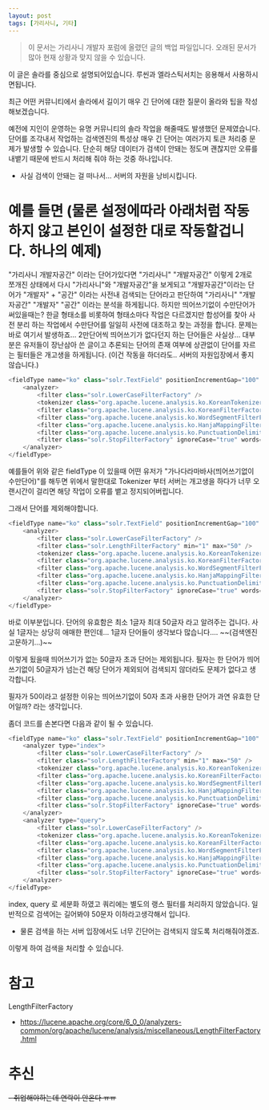 ```yaml
---
layout: post
tags: [가리사니, 기타]
---
```


> 이 문서는 가리사니 개발자 포럼에 올렸던 글의 백업 파일입니다.
오래된 문서가 많아 현재 상황과 맞지 않을 수 있습니다.



이 글은 솔라를 중심으로 설명되어있습니다.
루씬과 엘라스틱서치는 응용해서 사용하시면됩니다.


최근 어떤 커뮤니티에서 솔라에서 길이기 매우 긴 단어에 대한 질문이 올라와 팁을 작성해보겠습니다.

예전에 지인이 운영하는 유명 커뮤니티의 솔라 작업을 해줄때도 발생했던 문제였습니다.
단어를 조각내서 작업하는 검색엔진의 특성상 매우 긴 단어는 여러가지 토큰 처리중 문제가 발생할 수 있습니다.
단순히 해당 데이터가 검색이 안돼는 정도며 괜찮지만 오류를 내뱉기 때문에 반드시 처리해 줘야 하는 것중 하나입니다.
- 사실 검색이 안돼는 걸 떠나서... 서버의 자원을 낭비시킵니다.


# 예를 들면 (물론 설정에따라 아래처럼 작동하지 않고 본인이 설정한 대로 작동할겁니다. 하나의 예제)
"가리사니 개발자공간" 이라는 단어가있다면 "가리사니" "개발자공간" 이렇게 2개로 쪼개진 상태에서 다시 "가리사니"와 "개발자공간"을 보게되고
"개발자공간"이라는 단어가 "개발자" + "공간" 이라는 사전내 검색되는 단어라고 판단하여 "가리사니" "개발자공간" "개발자" "공간" 이라는 분석을 하게됩니다.
하지만 띄어쓰기없이 수만단어가 써있을때는?
한글 형태소를 비롯하여 형태소마다 작업은 다르겠지만 합성어를 찾아 사전 분리 하는 작업에서 수만단어를 일일히 사전에 대조하고 찾는 과정을 합니다.
문제는 바로 여기서 발생하죠... 2만단어씩 띄어쓰기가 없다던지 하는 단어들은 사실상... 대부분은 유저들이 장난삼아 쓴 글이고 추론되는 단어의 존재 여부에 상관없이
단어를 자르는 필터들은 개고생을 하게됩니다. (이건 작동을 하더라도.. 서버의 자원입장에서 좋지 않습니다.)


``` java
<fieldType name="ko" class="solr.TextField" positionIncrementGap="100" autoGeneratePhraseQueries="false">
	<analyzer>
		<filter class="solr.LowerCaseFilterFactory" />
		<tokenizer class="org.apache.lucene.analysis.ko.KoreanTokenizerFactory" />
		<filter class="org.apache.lucene.analysis.ko.KoreanFilterFactory" hasOrigin="true" hasCNoun="true" />
		<filter class="org.apache.lucene.analysis.ko.WordSegmentFilterFactory" hasOrijin="true" />
		<filter class="org.apache.lucene.analysis.ko.HanjaMappingFilterFactory" />
		<filter class="org.apache.lucene.analysis.ko.PunctuationDelimitFilterFactory" />
		<filter class="solr.StopFilterFactory" ignoreCase="true" words="stopwords.txt" />
	</analyzer>
</fieldType>
```
예를들어 위와 같은 fieldType 이 있을때  어떤 유저가 "가나다라마바사(띄어쓰기없이 수만단어)"를 해두면 위에서 말한대로 Tokenizer 부터 서버는 개고생을 하다가
너무 오랜시간이 걸리면 해당 작업이 오류를 뱉고 정지되어버립니다.

그래서 단어를 제외해야합니다.
``` java
<fieldType name="ko" class="solr.TextField" positionIncrementGap="100" autoGeneratePhraseQueries="false">
	<analyzer>
		<filter class="solr.LowerCaseFilterFactory" />
		<filter class="solr.LengthFilterFactory" min="1" max="50" />
		<tokenizer class="org.apache.lucene.analysis.ko.KoreanTokenizerFactory" />
		<filter class="org.apache.lucene.analysis.ko.KoreanFilterFactory" hasOrigin="true" hasCNoun="true" />
		<filter class="org.apache.lucene.analysis.ko.WordSegmentFilterFactory" hasOrijin="true" />
		<filter class="org.apache.lucene.analysis.ko.HanjaMappingFilterFactory" />
		<filter class="org.apache.lucene.analysis.ko.PunctuationDelimitFilterFactory" />
		<filter class="solr.StopFilterFactory" ignoreCase="true" words="stopwords.txt" />
	</analyzer>
</fieldType>
```
<filter class="solr.LengthFilterFactory" min="1" max="50" />
바로 이부분입니다.
단어의 유효함은 최소 1글자 최대 50글자 라고 알려주는 겁니다.
사실 1글자는 상당히 애매한 편인데... 1글자 단어들이 생각보다 많습니다.... ~~(검색엔진 고문하기...)~~

이렇게 됬을때 띄어쓰기가 없는 50글자 초과 단어는 제외됩니다.
필자는 한 단어가 띄어쓰기없이 50글자가 넘는건 해당 단어가 제외되어 검색되지 않더라도 문제가 없다고 생각합니다.

필자가 50이라고 설정한 이유는 띄어쓰기없이 50자 초과 사용한 단어가 과연 유효한 단어일까? 라는 생각입니다.

좀더 코드를 손본다면 다음과 같이 될 수 있습니다.
``` java
<fieldType name="ko" class="solr.TextField" positionIncrementGap="100" autoGeneratePhraseQueries="false">
	<analyzer type="index">
		<filter class="solr.LowerCaseFilterFactory" />
		<filter class="solr.LengthFilterFactory" min="1" max="50" />
		<tokenizer class="org.apache.lucene.analysis.ko.KoreanTokenizerFactory" />
		<filter class="org.apache.lucene.analysis.ko.KoreanFilterFactory" hasOrigin="true" hasCNoun="true" />
		<filter class="org.apache.lucene.analysis.ko.WordSegmentFilterFactory" hasOrijin="true" />
		<filter class="org.apache.lucene.analysis.ko.HanjaMappingFilterFactory" />
		<filter class="org.apache.lucene.analysis.ko.PunctuationDelimitFilterFactory" />
		<filter class="solr.StopFilterFactory" ignoreCase="true" words="stopwords.txt" />
	</analyzer>
	<analyzer type="query">
		<filter class="solr.LowerCaseFilterFactory" />
		<tokenizer class="org.apache.lucene.analysis.ko.KoreanTokenizerFactory" />
		<filter class="org.apache.lucene.analysis.ko.KoreanFilterFactory" hasOrigin="true" hasCNoun="true" />
		<filter class="org.apache.lucene.analysis.ko.WordSegmentFilterFactory" hasOrijin="true" />
		<filter class="org.apache.lucene.analysis.ko.HanjaMappingFilterFactory" />
		<filter class="org.apache.lucene.analysis.ko.PunctuationDelimitFilterFactory" />
		<filter class="solr.StopFilterFactory" ignoreCase="true" words="stopwords.txt" />
	</analyzer>
</fieldType>
```
index, query 로 세분화 하였고 쿼리에는 별도의 랭스 필터를 처리하지 않았습니다.
일반적으로 검색어는 길어봐야 50문자 이하라고생각해서 입니다.
- 물론 검색을 하는 서버 입장에서도 너무 긴단어는 검색되지 않도록 처리해줘야겠죠.

이렇게 하여 검색을 처리할 수 있습니다.


# 참고
LengthFilterFactory
- https://lucene.apache.org/core/6_0_0/analyzers-common/org/apache/lucene/analysis/miscellaneous/LengthFilterFactory.html


# 추신
~~- 취업해야하는데 연락이 안온다 ㅠㅠ~~